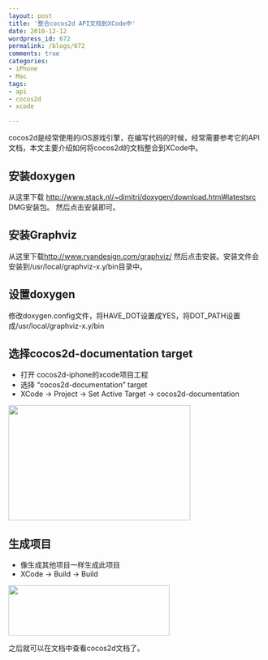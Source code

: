 ```yaml
---
layout: post
title: '整合cocos2d API文档到XCode中'
date: 2010-12-12
wordpress_id: 672
permalink: /blogs/672
comments: true
categories:
- iPhone
- Mac
tags:
- api
- cocos2d
- xcode

---
```

cocos2d是经常使用的iOS游戏引擎，在编写代码的时候，经常需要参考它的API文档，本文主要介绍如何将cocos2d的文档整合到XCode中。

## 安装doxygen
从这里下载 <a href="http://www.stack.nl/~dimitri/doxygen/download.html#latestsrc" target="_blank">http://www.stack.nl/~dimitri/doxygen/download.html#latestsrc</a> DMG安装包。
然后点击安装即可。

## 安装Graphviz
从这里下载<a href="http://www.ryandesign.com/graphviz/" target="_blank">http://www.ryandesign.com/graphviz/</a>
然后点击安装。安装文件会安装到/usr/local/graphviz-x.y/bin目录中。

## 设置doxygen
修改doxygen.config文件，将HAVE_DOT设置成YES，将DOT_PATH设置成/usr/local/graphviz-x.y/bin

## 选择cocos2d-documentation target

<ul>
	<li>打开 cocos2d-iphone的xcode项目工程</li>
	<li>选择 “cocos2d-documentation” target</li>
	<li>XCode -> Project -> Set Active Target -> cocos2d-documentation</li>
</ul>
<img alt="" src="http://www.cocos2d-iphone.org/blog/wp-content/uploads/2009/07/doc-target.png" title="选择target" class="alignnone" width="358" height="227" />

## 生成项目

<ul>
	<li>像生成其他项目一样生成此项目</li>
	<li>XCode -> Build -> Build</li>
</ul>
<img alt="" src="http://www.cocos2d-iphone.org/blog/wp-content/uploads/2009/07/doc-build.png" title="生成项目" class="alignnone" width="317" height="99" />

之后就可以在文档中查看cocos2d文档了。

